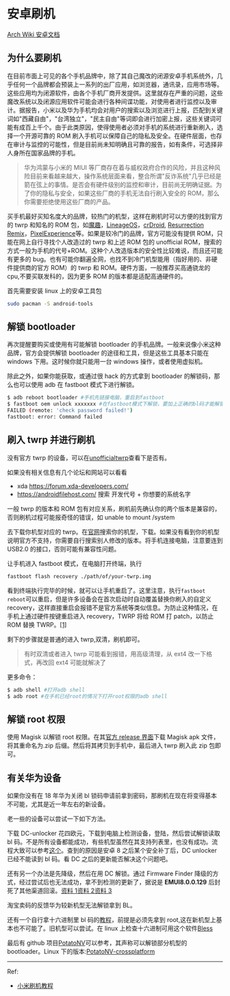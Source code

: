 # 安卓刷机

[Arch Wiki 安卓文档](https://wiki.archlinux.org/index.php/android)

## 为什么要刷机

在目前市面上可见的各个手机品牌中，除了其自己魔改的闭源安卓手机系统外，几乎任何一个品牌都会预装上一系列的出厂应用，如浏览器，通讯录，应用市场等。这些应用均为闭源软件，由各个手机厂商开发提供。这里就存在严重的问题，这些魔改系统以及闭源应用软件可能会进行各种间谍功能，对使用者进行监控以及审计。据报告，小米以及华为手机均会对用户的搜索以及浏览进行上报，匹配到关键词如"西藏自由"，"台湾独立"，"民主自由"等词即会进行加密上报，这些关键词可能有成百上千个。由于此类原因，使得使用者必须对手机的系统进行重新刷入，选择一个开源可靠的 ROM 刷入手机可以保障自己的隐私及安全。在硬件层面，也存在审计与监控的可能性，但是目前尚未知明确且可靠的报告，如有条件，可选择非人身所在国家品牌的手机。

> 华为鸿蒙与小米的 MIUI 等厂商存在着与威权政府合作的风险，并且这种风险目前来看越来越大，操作系统层面来看，整合所谓"反诈系统"几乎已经是箭在弦上的事情。是否会有硬件级别的监控和审计，目前尚无明确证据。为了你的隐私与安全，如果这些厂商的手机无法自行刷入安全的 ROM，那么你需要拒绝使用这些厂商的产品。

买手机最好买知名度大的品牌，较热门的机型，这样在刷机时可以方便的找到官方的 twrp 和知名的 ROM 包，如[魔趣](https://download.mokeedev.com/)，[LineageOS](https://lineageos.org/)，[crDroid](https://crdroid.net/), [Resurrection Remix](https://resurrectionremix.com/)，[PixelExperience](https://download.pixelexperience.org/devices)等。如果是较冷门的品牌，官方可能没有提供 ROM，只能在网上自行寻找个人改造过的 twrp 和上述 ROM 包的 unofficial ROM，搜索的方式一般为手机的代号+ROM。这种个人改造版本的安全性比较难说，而且还可能有更多的 bug。也有可能你翻遍全网，也找不到冷门机型能用（指好用的、非硬件提供商的官方 ROM）的 twrp 和 ROM。硬件方面，一般推荐买高通骁龙的 cpu,不要买联发科的，因为更多 ROM 的版本都是适配高通硬件的。

首先需要安装 linux 上的安卓工具包

```bash
sudo pacman -S android-tools
```

## 解锁 bootloader

再次提醒要购买或使用有可能解锁 bootloader 的手机品牌。一般来说像小米这种品牌，官方会提供解锁 bootloader 的途径和工具，但是这些工具基本只能在 windows 下用。这时候你就只能用一台 windows 操作，或者使用虚拟机。

除此之外，如果你能获取，或通过很 hack 的方式拿到 bootloader 的解锁码，那么也可以使用 adb 在 fastboot 模式下进行解锁。

```bash
$ adb reboot bootloader #手机先链接电脑，重启到fastboot
$ fastboot oem unlock xxxxxxx #在fastboot模式下解锁，要加上正确的bl码才能解锁，否则会报错
FAILED (remote: 'check password failed!')
fastboot: error: Command failed
```

## 刷入 twrp 并进行刷机

没有官方 twrp 的设备，可以在[unofficialtwrp](https://unofficialtwrp.com/devices/)查看下是否有。

如果没有相关信息有几个论坛和网站可以看看

- xda https://forum.xda-developers.com/
- https://androidfilehost.com/ 搜索 开发代号 + 你想要的系统名字

一般 twrp 的版本和 ROM 包有对应关系，刷机前先确认你的两个版本是兼容的，否则刷机过程可能报奇怪的错误，如 unable to mount /system

去下载你机型对应的 twrp。在[官网](https://twrp.me/Devices/)搜索你的机型，下载。如果没有看到你的机型说明官方不支持，你需要自行搜索别人修改的版本。将手机连接电脑，注意要连到 USB2.0 的接口，否则可能有兼容性问题。

让手机进入 fastboot 模式，在电脑打开终端，执行

```bash
fastboot flash recovery ./path/of/your-twrp.img
```

看到终端执行完毕的时候，就可以让手机重启了。这里注意，执行`fastboot reboot`可以重启，但是许多设备会在首次启动时自动覆盖替换你刷入的自定义 recovery，这样直接重启会报错不是官方系统等类似信息。为防止这种情况，在手机上通过硬件按键重启进入 recovery，TWRP 将给 ROM 打 patch，以防止 ROM 替换 TWRP。[[1]](https://twrp.me/xiaomi/xiaomimi5.html)

剩下的步骤就是普通的进入 twrp,双清，刷机即可。

> 有时双清或者进入 twrp 可能看到报错，用高级清理，从 ext4 改一下格式，再改回 ext4 可能就解决了

更多命令：

```bash
$ adb shell #打开adb shell
$ adb root #在手机已经root的情况下打开root权限的adb shell
```

## 解锁 root 权限

使用 Magisk 以解锁 root 权限。在其[官方 release 界面](https://github.com/topjohnwu/Magisk/releases)下载 Magisk apk 文件，将其重命名为.zip 后缀。然后将其拷贝到手机中，最后进入 twrp 刷入此 zip 包即可。

## 有关华为设备

如果你没有在 18 年华为关闭 bl 锁码申请前拿到密码，那刷机在现在将变得基本不可能，尤其是近一年左右的新设备。

老一些的设备可以尝试一下如下方法。

下载 DC-unlocker 花四欧元，下载到电脑上检测设备，登陆，然后尝试解锁读取 bl 码。不是所有设备都能成功，有些机型虽然在其支持列表里，也没有成功。流程大致可以参考[这个](https://www.forece.net/post/4886.htm)。查到的原因是安卓 8 之后某个安全补丁后，DC unlocker 已经不能读到 bl 码。看 DC 之后的更新能否解决这个问题吧。

还有另一个办法是先降级，然后在用 DC 解锁。通过 Firmware Finder 降级的方式，经过尝试后也无法成功，拿不到检测的更新了，据说是 **EMUI8.0.0.129** 后封死了其他渠道回滚。[资料 1](https://club.huawei.com/thread-15361104-1-1.html)[资料 2](https://cn.ui.vmall.com/thread-19813753-1-1.html)[资料 3](https://www.cnblogs.com/lsgxeva/p/13469490.html)

淘宝卖码的反馈华为较新机型无法解锁拿到 BL。

还有一个自行拿十六进制里 bl 码的[教程](https://www.52pojie.cn/thread-816065-1-1.html)，前提是必须先拿到 root,这在新机型上基本也不可能了。旧机型可以尝试。在 linux 上检查十六进制可用这个软件[Bless](https://www.archlinux.org/packages/community/any/bless/)

最后有 github 项目[PotatoNV](https://github.com/mashed-potatoes/PotatoNV)可以参考，其声称可以解锁部分机型的 bootloader。Linux 下的版本:[PotatoNV-crossplatform](https://github.com/mashed-potatoes/PotatoNV-crossplatform)

---

Ref:

- [小米刷机教程](http://www.romleyuan.com/news/readnews?newsid=938)
